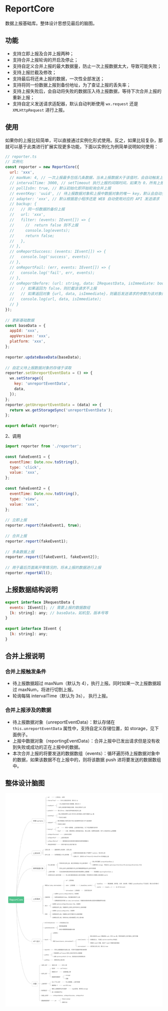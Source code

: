 # ReportCore

数据上报基础库。整体设计思想见最后的脑图。

## 功能

- 支持立即上报及合并上报两种；
- 支持合并上报轮询的开启及停止；
- 支持自定义合并上报的最大数据量，防止一次上报数据太大，导致可能失败；
- 支持上报拦截及修改；
- 支持最后将还未上报的数据，一次性全部发送；
- 支持将同一份数据上报到备份地址，为了查证上报的丢失率；
- 支持上报失败后，会自动将失败的数据压入待上报数据，等待下次合并上报的重新上报；
- 支持自定义发送请求适配器，默认自动判断使用 `wx.request` 还是 `XMLHttpRequest` 进行上报。

## 使用

如果你的上报比较简单，可以直接通过实例化形式使用。反之，如果比较复杂，那就可以基于此类进行扩展实现更多功能，下面以实例化为例简单说明如何使用：

```js
// reporter.ts
// 实例化
const reporter = new ReportCore({
  url: 'xxx',
  // maxNum: 4, // 一次上报最多包括几条数据，当未上报数据大于该值时，会自动触发上报，且上报时会以此为分割，防止一次上报数据过大造成失败
  // intervalTime: 3000, // setTimeout 执行上报的间隔时间，如果为 0，所有上报将会变成立即上报
  // pollIsOn: true, // 默认初始化即开始轮询合并上报
  // eventKey: 'uuid', // 待上报数据对象和上报中数据对象的唯一 key，默认会自动生成 uuid 作为 key 值，如果指定该值，则以上报数据中该值为 key
  // adapter: 'xxx', // 默认根据是小程序还是 WEB 自动使用对应的 API 发送请求
  // backup: {
  //   // 同一份数据的备份上报
  //   url: 'xxx',
  //   filter: (events: IEvent[]) => {
  //     //  return false 则不上报
  //     console.log(events);
  //     return false;
  //   },
  // },
  // onReportSuccess: (events: IEvent[]) => {
  //   console.log('success', events);
  // },
  // onReportFail: (err, events: IEvent[]) => {
  //   console.log('fail', err, events);
  // },
  // onReportBefore: (url: string, data: IRequestData, isImmediate: boolean) => {
  //   // 如果返回为 false，则拦截该请求不上报
  //   // 如果返回对象 {url, data, isImmediate}，则最后发送请求的参数为该对象的值
  //   console.log(url, data, isImmediate);
  // }
});

// 更新基础数据
const baseData = {
  appId: 'xxx',
  appVersion: 'xxx',
  platform: 'xxx',
};

reporter.updateBaseData(baseData);

// 自定义待上报数据对象的存储于读取
reporter.setUnreportEventData = () => {
  wx.setStorage({
    key: 'unreportEventData',
    data,
  });
};
reporter.getUnreportEventData = (data) => {
  return wx.getStorageSync('unreportEventData');
};

export default reporter;
```

2、调用

```js
import reporter from './reporter';

const fakeEvent1 = {
  eventTime: Date.now.toString(),
  type: 'click',
  value: 'xxx',
};

const fakeEvent2 = {
  eventTime: Date.now.toString(),
  type: 'view',
  value: 'xxx',
};

// 立即上报
reporter.report(fakeEvent1, true);

// 合并上报
reporter.report(fakeEvent1);

// 多条数据上报
reporter.report([fakeEvent1, fakeEvent2]);

// 用于最后页面离开等情况的，将未上报的数据进行上报
reporter.reportAll();
```

## 上报数据结构说明

```js
export interface IRequestData {
  events: IEvent[]; // 需要上报的数据数组
  [k: string]: any; // baseData，如机型，版本号等
}

export interface IEvent {
  [k: string]: any;
}
```

## 合并上报说明

### 合并上报触发条件

- 待上报数据超过 maxNum（默认为 4），执行上报。同时如果一次上报数据超过 maxNum，将进行切割上报。
- 轮询每隔 intervalTime（默认为 3s）， 执行上报。

### 合并上报涉及的数据

- 待上报数据对象（unreportEventData）：默认存储在 `this.unreportEventData` 属性中，支持自定义存储位置，如 storage，见下面例子。
- 上报中数据对象（reportingEventData）：合并上报中已发出请求但是没有收到失败或成功的正在上报中的数据。
- 本次合并上报的将要发送的数据数组（events）：循环遍历待上报数据对象中的数据，如果该数据不在上报中的，则将该数据 push 进将要发送的数据数组中。

## 整体设计脑图

![](ReportCore.png)
